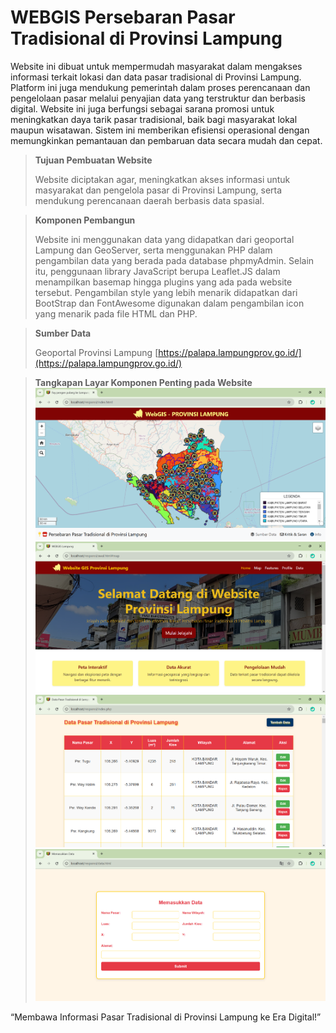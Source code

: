 # WEBGIS Persebaran Pasar Tradisional di Provinsi Lampung
Website ini dibuat untuk mempermudah masyarakat dalam mengakses informasi terkait lokasi dan data pasar tradisional di Provinsi Lampung. Platform ini juga mendukung pemerintah dalam proses perencanaan dan pengelolaan pasar melalui penyajian data yang terstruktur dan berbasis digital. Website ini juga berfungsi sebagai sarana promosi untuk meningkatkan daya tarik pasar tradisional, baik bagi masyarakat lokal maupun wisatawan. Sistem ini memberikan efisiensi operasional dengan memungkinkan pemantauan dan pembaruan data secara mudah dan cepat.
>**Tujuan Pembuatan Website**
>
> Website diciptakan agar, meningkatkan akses informasi untuk masyarakat dan pengelola pasar di Provinsi Lampung, serta mendukung perencanaan daerah berbasis data spasial.


>**Komponen Pembangun**
>
>Website ini menggunakan data yang didapatkan dari geoportal Lampung dan GeoServer, serta menggunakan PHP dalam pengambilan data yang berada pada database phpmyAdmin. Selain itu, penggunaan library JavaScript berupa Leaflet.JS dalam menampilkan basemap hingga plugins yang ada pada website tersebut. Pengambilan style yang lebih menarik didapatkan dari BootStrap dan FontAwesome digunakan dalam pengambilan icon yang menarik pada file HTML dan PHP.

>**Sumber Data**
>
>Geoportal Provinsi Lampung
[https://palapa.lampungprov.go.id/](https://palapa.lampungprov.go.id/)


>**Tangkapan Layar Komponen Penting pada Website**
>![Peta Interaktif](foto/peta_interaktif.png)
>![Halaman Awal](foto/halaman_awal.png)
>![Tabel Data](foto/tabel.png)
>![edit_data](foto/edit_data.png)





“Membawa Informasi Pasar Tradisional di Provinsi Lampung ke Era Digital!”





